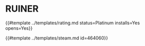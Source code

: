 # RUINER
<!-- script:Aliases [] -->

{{#template ../templates/rating.md status=Platinum installs=Yes opens=Yes}}

{{#template ../templates/steam.md id=464060}}
